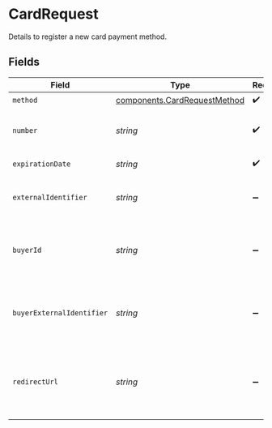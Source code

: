 # CardRequest

Details to register a new card payment method.


## Fields

| Field                                                                                                                                                                     | Type                                                                                                                                                                      | Required                                                                                                                                                                  | Description                                                                                                                                                               | Example                                                                                                                                                                   |
| ------------------------------------------------------------------------------------------------------------------------------------------------------------------------- | ------------------------------------------------------------------------------------------------------------------------------------------------------------------------- | ------------------------------------------------------------------------------------------------------------------------------------------------------------------------- | ------------------------------------------------------------------------------------------------------------------------------------------------------------------------- | ------------------------------------------------------------------------------------------------------------------------------------------------------------------------- |
| `method`                                                                                                                                                                  | [components.CardRequestMethod](../../models/components/cardrequestmethod.md)                                                                                              | :heavy_check_mark:                                                                                                                                                        | `card`.                                                                                                                                                                   | card                                                                                                                                                                      |
| `number`                                                                                                                                                                  | *string*                                                                                                                                                                  | :heavy_check_mark:                                                                                                                                                        | The 13-19 digit number for this card as it can be found on the<br/>front of the card.                                                                                     | 4111111111111111                                                                                                                                                          |
| `expirationDate`                                                                                                                                                          | *string*                                                                                                                                                                  | :heavy_check_mark:                                                                                                                                                        | The expiration date of the card, formatted `MM/YY`.                                                                                                                       | 11/25                                                                                                                                                                     |
| `externalIdentifier`                                                                                                                                                      | *string*                                                                                                                                                                  | :heavy_minus_sign:                                                                                                                                                        | An external identifier that can be used to match the card against your own records.                                                                                       | card-323444                                                                                                                                                               |
| `buyerId`                                                                                                                                                                 | *string*                                                                                                                                                                  | :heavy_minus_sign:                                                                                                                                                        | The ID of the buyer to associate this payment method to. If this field is<br/>provided then the `buyer_external_identifier` field needs to be unset.                      | fe26475d-ec3e-4884-9553-f7356683f7f9                                                                                                                                      |
| `buyerExternalIdentifier`                                                                                                                                                 | *string*                                                                                                                                                                  | :heavy_minus_sign:                                                                                                                                                        | The `external_identifier` of the buyer to associate this payment method<br/>to. If this field is provided then the `buyer_id` field<br/>needs to be unset.                | user-789123                                                                                                                                                               |
| `redirectUrl`                                                                                                                                                             | *string*                                                                                                                                                                  | :heavy_minus_sign:                                                                                                                                                        | The redirect URL to redirect a buyer to after they have authorized their<br/>transaction or payment method. This only applies to payment methods that<br/>require buyer approval. | https://example.com/callback                                                                                                                                              |
